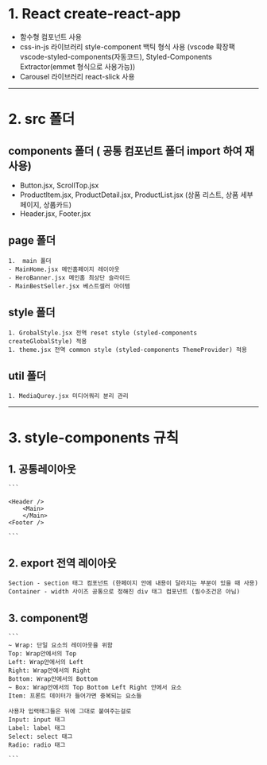 # 1. React create-react-app

- 함수형 컴포넌트 사용
- css-in-js 라이브러리 style-component 백틱 형식 사용 (vscode 확장팩 vscode-styled-components(자동코드), Styled-Components Extractor(emmet 형식으로 사용가능))
- Carousel 라이브러리 react-slick 사용

---

# 2. src 폴더

## components 폴더 ( 공통 컴포넌트 폴더 import 하여 재사용)

- Button.jsx, ScrollTop.jsx
- ProductItem.jsx, ProductDetail.jsx, ProductList.jsx (상품 리스트, 상품 세부페이지, 상품카드)
- Header.jsx, Footer.jsx

## page 폴더

    1.  main 폴더
    - MainHome.jsx 메인홈페이지 레이아웃
    - HeroBanner.jsx 메인홈 최상단 슬라이드
    - MainBestSeller.jsx 베스트셀러 아이템

## style 폴더

    1. GrobalStyle.jsx 전역 reset style (styled-components createGlobalStyle) 적용
    1. theme.jsx 전역 common style (styled-components ThemeProvider) 적용

## util 폴더

    1. MediaQurey.jsx 미디어쿼리 분리 관리

---

# 3. style-components 규칙

## 1. 공통레이아웃

    ```

    <Header />
        <Main>
        </Main>
    <Footer />

    ```

## 2. export 전역 레이아웃

    Section - section 태그 컴포넌트 (한페이지 안에 내용이 달라지는 부분이 있을 때 사용)
    Container - width 사이즈 공통으로 정해진 div 태그 컴포넌트 (필수조건은 아님)

## 3. component명

    ```
    ~ Wrap: 단일 요소의 레이아웃을 위함
    Top: Wrap안에서의 Top
    Left: Wrap안에서의 Left
    Right: Wrap안에서의 Right
    Bottom: Wrap안에서의 Bottom
    ~ Box: Wrap안에서의 Top Bottom Left Right 안에서 요소
    Item: 프론트 데이터가 들어가면 중복되는 요소들

    사용자 입력태그들은 뒤에 그대로 붙여주는걸로
    Input: input 태그
    Label: label 태그
    Select: select 태그
    Radio: radio 태그

    ```
